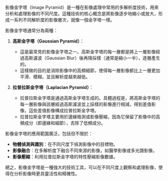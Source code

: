 影像金字塔（Image Pyramid）是一種在影像處理中常用的多解析度技術，用來分析和處理影像的不同尺度。這種技術的核心概念是將影像逐步地縮小或放大，形成一系列不同解析度的影像層次，就像一個金字塔一樣。

影像金字塔通常分為兩種：

1. **高斯金字塔（Gaussian Pyramid）**：
   - 這是最常見的影像金字塔之一。高斯金字塔的每一層都是將上一層影像經過高斯濾波（Gaussian Blur）後再降採樣（通常是縮小一半），逐層產生的。
   - 這樣做的目的是消除影像中的高頻細節，使得每一層影像都比上一層更加平滑、模糊，並且解析度越來越低。

2. **拉普拉斯金字塔（Laplacian Pyramid）**：
   - 拉普拉斯金字塔是通過高斯金字塔生成的。具體過程是，將高斯金字塔的每一層影像與該層經過高斯濾波並上採樣的影像進行相減，得到差值影像，這些差值影像構成拉普拉斯金字塔。
   - 拉普拉斯金字塔主要用於邊緣檢測或影像壓縮，因為它保留了影像中的高頻成分（即邊緣和細節），去除了低頻成分。

影像金字塔的應用範圍廣泛，包括但不限於：

- **物體偵測與識別**：在不同尺度下偵測影像中的目標物。
- **影像融合**：在多解析度下融合不同來源的影像，如醫學影像或多光譜影像。
- **影像壓縮**：利用拉普拉斯金字塔的特性壓縮影像數據。

總之，影像金字塔是一種強大的技術工具，可以在不同尺度上觀察和處理影像，使得在分析影像時更具靈活性和精確性。